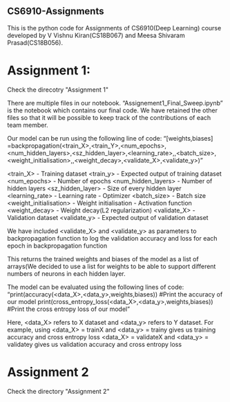 ## CS6910-Assignments
This is the python code for Assignments of CS6910(Deep Learning) course developed by V Vishnu Kiran(CS18B067) and Meesa Shivaram Prasad(CS18B056).

# Assignment 1: 

Check the direcotry "Assignment 1"

There are multiple files in our notebook. “Assignement1_Final_Sweep.ipynb” is the notebook which contains our final code. We have retained the other files so that it will be possible to keep track of the contributions of each team member. 

Our model can be run using the following line of code:
“[weights,biases] =backpropagation(<train_X>,<train_Y>,<num_epochs>,<num_hidden_layers>,<sz_hidden_layer>,<learning_rate>,<optimizer>,<batch_size>,<weight_initialisation>,<activation>,<weight_decay>,<validate_X>,<validate_y>)”

<train_X> 		- 	Training dataset 
<train_y> 		- 	Expected output of training dataset
<num_epochs>	 	- 	Number of epochs
<num_hidden_layers> 	- 	Number of hidden layers
<sz_hidden_layer> 	- 	Size of every hidden layer
<learning_rate> 	- 	Learning rate
<optimizer>		- 	Optimizer
<batch_size> 		- 	Batch size
<weight_initialisation>  - 	Weight initialisation
<activation>  		- 	Activation function
<weight_decay> 	- 	Weight decay(L2 regularization)
<validate_X>		- 	Validation dataset
<validate_y>		- 	Expected output of validation dataset

We have included <validate_X> and <validate_y> as parameters to backpropagation function to log the validation accuracy and loss for each epoch in backpropagation function


This returns the trained weights and biases of the model as a list of arrays(We decided to use a list for weights to be able to support different numbers of neurons in each hidden layer.

The model can be evaluated using the following lines of code:
“print(accuracy(<data_X>,<data_y>,weights,biases)) #Print the accuracy of our model
print(cross_entropy_loss(<data_X>,<data_y>,weights,biases)) #Print the cross entropy loss of our model”

Here, <data_X> refers to X dataset and <data_y> refers to Y dataset. 
For example, using 
<data_X> = trainX and <data_y> = trainy gives us training accuracy and cross entropy loss
<data_X> = validateX and <data_y> = validatey gives us validation accuracy and cross entropy loss

# Assignment 2 

Check the directory "Assignment 2"
